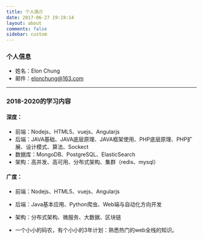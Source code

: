 ```yaml
---
title: 个人简介
date: 2017-06-27 19:19:14
layout: about
comments: false
sidebar: custom
---
```



### 个人信息

- 姓名：Elon Chung
- 邮件：elonchung@163.com

---

### 2018-2020的学习内容

#### 深度：

- 前端：Nodejs、HTML5、vuejs、Angularjs
- 后端：JAVA基础、JAVA底层原理、JAVA框架使用、PHP底层原理、PHP扩展、设计模式、算法、Sockect
- 数据库：MongoDB、PostgreSQL、ElasticSearch
- 架构：高并发、高可用、分布式架构、集群（redis、mysql）

#### 广度：

- 前端：Nodejs、HTML5、vuejs、Angularjs
- 后端：Java基本应用、Python爬虫、Web端与自动化方向开发
- 架构：分布式架构、微服务、大数据、区块链

- 一个小小的码农，有个小小的3年计划：熟悉热门的web全栈的知识。